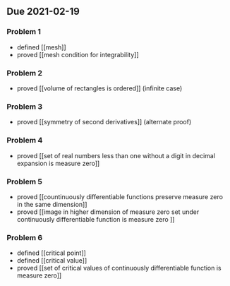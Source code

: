 ## Due 2021-02-19
### Problem 1
- defined [[mesh]]
- proved [[mesh condition for integrability]]
### Problem 2
- proved [[volume of rectangles is ordered]] (infinite case)
### Problem 3
- proved [[symmetry of second derivatives]] (alternate proof)

### Problem 4
- proved [[set of real numbers less than one without a digit in decimal expansion is measure zero]]
### Problem 5
- proved [[countinuously differentiable functions preserve measure zero in the same dimension]]
- proved [[image in higher dimension of measure zero set under continuously differentiable function is measure zero ]]
### Problem 6
- defined [[critical point]]
- defined [[critical value]]
- proved [[set of critical values of continuously differentiable function is measure zero]]